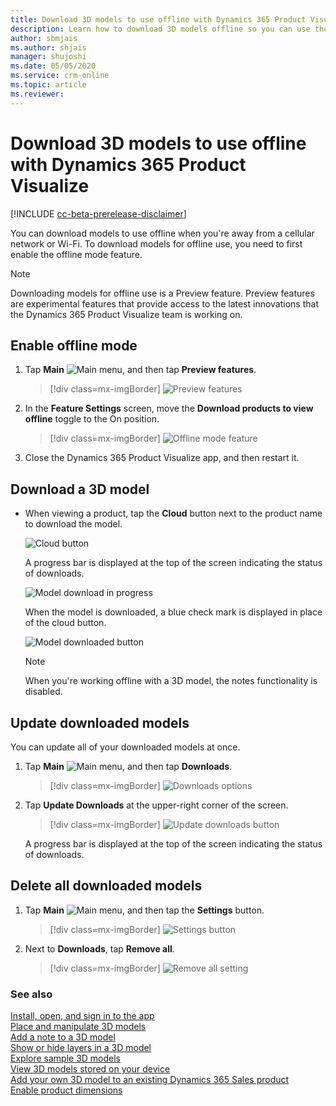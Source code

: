 ```yaml
---
title: Download 3D models to use offline with Dynamics 365 Product Visualize
description: Learn how to download 3D models offline so you can use them when you don't have access to a network.
author: sbmjais
ms.author: shjais
manager: shujoshi
ms.date: 05/05/2020
ms.service: crm-online
ms.topic: article
ms.reviewer:
---
```


# Download 3D models to use offline with Dynamics 365 Product Visualize

[!INCLUDE [cc-beta-prerelease-disclaimer](../includes/cc-beta-prerelease-disclaimer.md)]

You can download models to use offline when you're away from a cellular network or Wi-Fi. To download models for offline use, you need to first enable the offline mode feature.

> [!NOTE]
> Downloading models for offline use is a Preview feature. Preview features are experimental features that provide access to the latest innovations that the Dynamics 365 Product Visualize team is working on.

## Enable offline mode

1. Tap **Main** ![Main menu](media/hamburger-icon.png "Main menu"), and then tap **Preview features**.

   > [!div class=mx-imgBorder]
   > ![Preview features](media/preview-features.png "Preview features")

2. In the **Feature Settings** screen, move the **Download products to view offline** toggle to the On position.

   > [!div class=mx-imgBorder]
   > ![Offline mode feature](media/offline-mode.png "Offline mode feature")

3. Close the Dynamics 365 Product Visualize app, and then restart it.

## Download a 3D model

- When viewing a product, tap the **Cloud** button next to the product name to download the model.

   ![Cloud button](media/cloud-button.PNG "Cloud button")

   A progress bar is displayed at the top of the screen indicating the status of downloads.

   ![Model download in progress](media/model-download-progress.PNG "Model download in progress")

   When the model is downloaded, a blue check mark is displayed in place of the cloud button.

   ![Model downloaded button](media/model-downloaded.PNG "Model downloaded button")

   > [!NOTE]
   > When you're working offline with a 3D model, the notes functionality is disabled.

## Update downloaded models

You can update all of your downloaded models at once.

1. Tap **Main** ![Main menu](media/hamburger-icon.png "Main menu"), and then tap **Downloads**.

      > [!div class=mx-imgBorder]
      > ![Downloads options](media/downloads-option.png "Downloads options")

2. Tap **Update Downloads** at the upper-right corner of the screen.

      > [!div class=mx-imgBorder]
      > ![Update downloads button](media/update-downloads.png "Update downloads button")

      A progress bar is displayed at the top of the screen indicating the status of downloads.

## Delete all downloaded models

1. Tap **Main** ![Main menu](media/hamburger-icon.png "Main menu"), and then tap the **Settings** button.

      > [!div class=mx-imgBorder]
      > ![Settings button](media/edit-account-settings.png "Settings button")

2. Next to **Downloads**, tap **Remove all**.

      > [!div class=mx-imgBorder]
      > ![Remove all setting](media/remove-all-setting.png "Remove all setting")

### See also

[Install, open, and sign in to the app](sign-in.md)<br>
[Place and manipulate 3D models](manipulate-models.md)<br>
[Add a note to a 3D model](add-note.md)<br>
[Show or hide layers in a 3D model](layers.md)<br>
[Explore sample 3D models](explore-samples.md)<br>
[View 3D models stored on your device](browse-models.md)<br>
[Add your own 3D model to an existing Dynamics 365 Sales product](add-model.md)<br>
[Enable product dimensions](product-dimensions.md)
